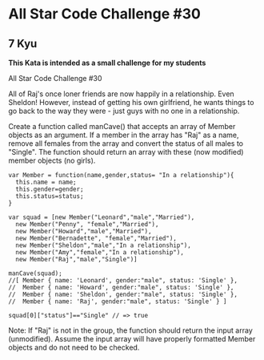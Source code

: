 # All Star Code Challenge #30
## 7 Kyu

**This Kata is intended as a small challenge for my students**

All Star Code Challenge #30

All of Raj's once loner friends are now happily in a relationship. Even Sheldon! However, instead of getting his own girlfriend, he wants things to go back to the way they were - just guys with no one in a relationship.

Create a function called manCave() that accepts an array of Member objects as an argument. If a member in the array has "Raj" as a name, remove all females from the array and convert the status of all males to "Single". The function should return an array with these (now modified) member objects (no girls).
```
var Member = function(name,gender,status= "In a relationship"){
  this.name = name;
  this.gender=gender;
  this.status=status;
}

var squad = [new Member("Leonard","male","Married"),
  new Member("Penny", "female","Married"),
  new Member("Howard","male","Married"),
  new Member("Bernadette", "female","Married"),
  new Member("Sheldon","male","In a relationship"),
  new Member("Amy","female","In a relationship"),
  new Member("Raj","male","Single")]

manCave(squad);
//[ Member { name: 'Leonard', gender:"male", status: 'Single' },
//  Member { name: 'Howard', gender:"male", status: 'Single' },
//  Member { name: 'Sheldon', gender:"male", status: 'Single' },
//  Member { name: 'Raj', gender:"male", status: 'Single' } ]

squad[0]["status"]=="Single" // => true
```
Note:
If "Raj" is not in the group, the function should return the input array (unmodified).
Assume the input array will have properly formatted Member objects and do not need to be checked.